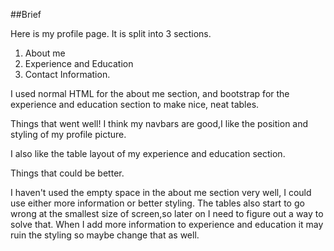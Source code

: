 ##Brief

Here is my profile page.
It is split into 3 sections.

1. About me
2. Experience and Education
3. Contact Information.

I used normal HTML for the about me section, and bootstrap for the experience and education section to make nice, neat tables.

Things that went well! I think my navbars are good,I like the position and styling of my profile picture. 

I also like the table layout of my experience and education section.

Things that could be better.

I haven't used the empty space in the about me section very well, I could use either more information or better styling.
The tables also start to go wrong at the smallest size of screen,so later on I need to figure out a way to solve that. 
When I add more information to experience and education it may ruin the styling so maybe change that as well.